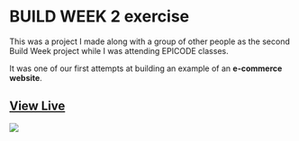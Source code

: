 # BUILD WEEK 2 exercise

This was a project I made along with a group of other people as the second Build Week project while I was attending EPICODE classes.

It was one of our first attempts at building an example of an **e-commerce website**.




## [View Live](https://serenamk.github.io/E-CommerceExample/index.html)

<img src="https://i.ibb.co/VwmhpJY/ecommerce-ex.png">
